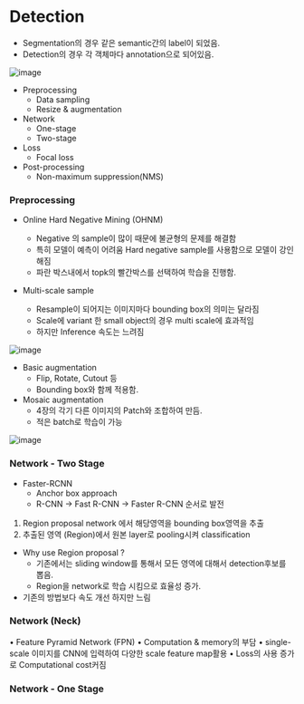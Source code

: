 # Detection

- Segmentation의 경우 같은 semantic간의 label이 되었음.
- Detection의 경우 각 객체마다 annotation으로 되어있음.

![image](https://github.com/user-attachments/assets/318c49ad-0b70-4402-b837-4d8a8ba106f7)


- Preprocessing 
  - Data sampling
  - Resize & augmentation 
- Network 
  - One-stage 
  - Two-stage
- Loss
  - Focal loss
- Post-processing 
  - Non-maximum suppression(NMS)
 
### Preprocessing 

- Online Hard Negative Mining (OHNM)
  - Negative 의 sample이 많이 때문에 불균형의 문제를 해결함
  - 특히 모델이 예측이 어려움 Hard negative sample를 사용함으로 모델이 강인해짐
  - 파란 박스내에서 topk의 빨간박스를 선택하여 학습을 진행함.
 
- Multi-scale sample 
  - Resample이 되어지는 이미지마다 bounding box의 의미는 달라짐
  - Scale에 variant 한 small object의 경우 multi scale에 효과적임
  - 하지만 Inference 속도는 느려짐
 
![image](https://github.com/user-attachments/assets/f37d8bad-00fd-430c-b3bb-a0ae40374ab9)


- Basic augmentation
  - Flip, Rotate, Cutout 등
  - Bounding box와 함께 적용함.
- Mosaic augmentation 
  - 4장의 각기 다른 이미지의 Patch와 조합하여 만듬.
  - 적은 batch로 학습이 가능

![image](https://github.com/user-attachments/assets/9ed68780-13e9-41e8-a953-2824145cfdb5)

### Network - Two Stage

- Faster-RCNN
  - Anchor box approach
  - R-CNN -> Fast R-CNN -> Faster R-CNN 순서로 발전
1. Region proposal network 에서 해당영역을 bounding box영역을 추출
2. 추출된 영역 (Region)에서 원본 layer로 pooling시켜 classification

- Why use Region proposal ?
  - 기존에서는 sliding window를 통해서 모든 영역에 대해서 detection후보를 뽑음.
  - Region을 network로 학습 시킴으로 효율성 증가.
- 기존의 방법보다 속도 개선 하지만 느림

### Network (Neck)
• Feature Pyramid Network (FPN)
• Computation & memory의 부담
• single-scale 이미지를 CNN에 입력하여 다양한 scale feature map활용
• Loss의 사용 증가로 Computational cost커짐

### Network - One Stage
